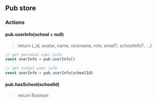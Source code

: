 ## Pub store
### Actions
#### pub.userInfo(school = null)
> return {_id, avatar, name, nickname, role, email?, schoolInfo?, ...}
```js
// get personal user info
const userInfo = pub.userInfo()

// get school user info
const userInfo = pub.userInfo(schoolId)
```

#### pub.hasSchool(schoolId)
> return Boolean